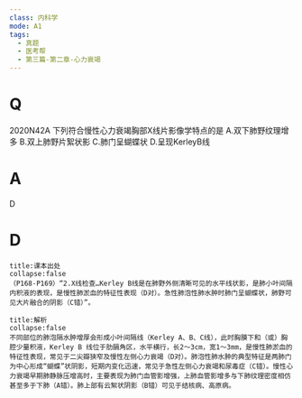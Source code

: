 ```yaml
---
class: 内科学
mode: A1
tags:
  - 真题
  - 医考帮
  - 第三篇-第二章-心力衰竭
---
```


# Q
2020N42A 下列符合慢性心力衰竭胸部X线片影像学特点的是
A.双下肺野纹理增多
B.双上肺野片絮状影
C.肺门呈蝴蝶状
D.呈现KerleyB线

# A
D
# D
```ad-note
title:课本出处
collapse:false
（P168-P169）“2.X线检查…Kerley B线是在肺野外侧清晰可见的水平线状影，是肺小叶间隔内积液的表现，是慢性肺淤血的特征性表现（D对）。急性肺泡性肺水肿时肺门呈蝴蝶状，肺野可见大片融合的阴影（C错）”。
```

```ad-summary
title:解析
collapse:false
不同部位的肺泡隔水肿增厚会形成小叶间隔线（Kerley A、B、C线），此时胸膜下和（或）胸腔少量积液，Kerley B 线位于肋膈角区，水平横行，长2～3cm，宽1～3mm，是慢性肺淤血的特征性表现，常见于二尖瓣狭窄及慢性左侧心力衰竭（D对）。肺泡性肺水肿的典型特征是两肺门为中心形成“蝴蝶”状阴影，短期内变化迅速，常见于急性左侧心力衰竭和尿毒症（C错）。慢性心力衰竭早期肺静脉压增高时，主要表现为肺门血管影增强，上肺血管影增多与下肺纹理密度相仿甚至多于下肺（A错）。肺上部有云絮状阴影（B错）可见于结核病、高原病。
```

